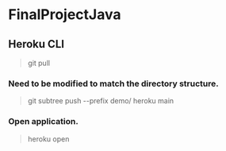 # FinalProjectJava
## Heroku CLI
> git pull</br>
### Need to be modified to match the directory structure.</br>
> git subtree push --prefix demo/ heroku main</br>
### Open application.</br>
> heroku open
